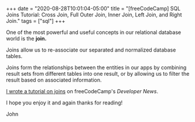 +++
date = "2020-08-28T10:01:04-05:00"
title = "[freeCodeCamp] SQL Joins Tutorial: Cross Join, Full Outer Join, Inner Join, Left Join, and Right Join."
tags = ["sql"]
+++

One of the most powerful and useful concepts in our relational database world is the **join.**

Joins allow us to re-associate our separated and normalized database tables.

Joins form the relationships between the entities in our apps by combining result sets from different tables into one result, or by allowing us to filter the result based on associated information.

[I wrote a tutorial on joins](https://www.freecodecamp.org/news/sql-joins-tutorial/) on freeCodeCamp's _Developer News_.

I hope you enjoy it and again thanks for reading!

John
